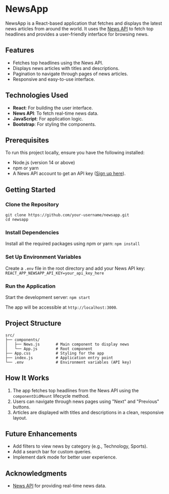 # NewsApp

NewsApp is a React-based application that fetches and displays the latest news articles from around the world. It uses the [News API](https://newsapi.org/) to fetch top headlines and provides a user-friendly interface for browsing news.

## Features

- Fetches top headlines using the News API.
- Displays news articles with titles and descriptions.
- Pagination to navigate through pages of news articles.
- Responsive and easy-to-use interface.

## Technologies Used

- **React**: For building the user interface.
- **News API**: To fetch real-time news data.
- **JavaScript**: For application logic.
- **Bootstrap**: For styling the components.

## Prerequisites

To run this project locally, ensure you have the following installed:

- Node.js (version 14 or above)
- npm or yarn
- A News API account to get an API key ([Sign up here](https://newsapi.org/)).

## Getting Started

### Clone the Repository

```
git clone https://github.com/your-username/newsapp.git
cd newsapp
```

### Install Dependencies

Install all the required packages using npm or yarn:
`npm install`

### Set Up Environment Variables

Create a `.env` file in the root directory and add your News API key:
`REACT_APP_NEWSAPP_API_KEY=your_api_key_here`

### Run the Application

Start the development server:
`npm start`

The app will be accessible at `http://localhost:3000`.

## Project Structure

```
src/
├── components/
│   ├── News.js       # Main component to display news
│   └── App.js        # Root component
├── App.css           # Styling for the app
├── index.js          # Application entry point
└── .env              # Environment variables (API key)
```

## How It Works

1. The app fetches top headlines from the News API using the `componentDidMount` lifecycle method.
2. Users can navigate through news pages using "Next" and "Previous" buttons.
3. Articles are displayed with titles and descriptions in a clean, responsive layout.

## Future Enhancements

- Add filters to view news by category (e.g., Technology, Sports).
- Add a search bar for custom queries.
- Implement dark mode for better user experience.

## Acknowledgments

- [News API](https://newsapi.org/) for providing real-time news data.
